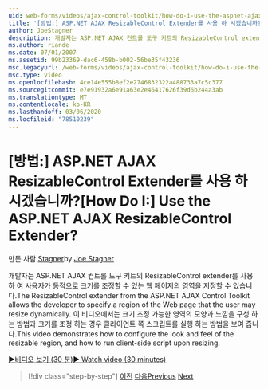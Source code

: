 ```yaml
---
uid: web-forms/videos/ajax-control-toolkit/how-do-i-use-the-aspnet-ajax-resizablecontrol-extender
title: '[방법:] ASP.NET AJAX ResizableControl Extender를 사용 하 시겠습니까? | Microsoft Docs'
author: JoeStagner
description: 개발자는 ASP.NET AJAX 컨트롤 도구 키트의 ResizableControl extender를 사용 하 여 사용자가 동적으로 크기를 조정할 수 있는 웹 페이지의 영역을 지정할 수 있습니다.
ms.author: riande
ms.date: 07/01/2007
ms.assetid: 99b23369-dac6-458b-b002-56be35f43236
msc.legacyurl: /web-forms/videos/ajax-control-toolkit/how-do-i-use-the-aspnet-ajax-resizablecontrol-extender
msc.type: video
ms.openlocfilehash: 4ce14e555b8ef2e2746832322a488733a7c5c377
ms.sourcegitcommit: e7e91932a6e91a63e2e46417626f39d6b244a3ab
ms.translationtype: MT
ms.contentlocale: ko-KR
ms.lasthandoff: 03/06/2020
ms.locfileid: "78510239"
---
```

# <a name="how-do-i-use-the-aspnet-ajax-resizablecontrol-extender"></a><span data-ttu-id="013da-104">[방법:] ASP.NET AJAX ResizableControl Extender를 사용 하 시겠습니까?</span><span class="sxs-lookup"><span data-stu-id="013da-104">[How Do I:] Use the ASP.NET AJAX ResizableControl Extender?</span></span>

<span data-ttu-id="013da-105">만든 사람 [Stagner](https://github.com/JoeStagner)</span><span class="sxs-lookup"><span data-stu-id="013da-105">by [Joe Stagner](https://github.com/JoeStagner)</span></span>

<span data-ttu-id="013da-106">개발자는 ASP.NET AJAX 컨트롤 도구 키트의 ResizableControl extender를 사용 하 여 사용자가 동적으로 크기를 조정할 수 있는 웹 페이지의 영역을 지정할 수 있습니다.</span><span class="sxs-lookup"><span data-stu-id="013da-106">The ResizableControl extender from the ASP.NET AJAX Control Toolkit allows the developer to specify a region of the Web page that the user may resize dynamically.</span></span> <span data-ttu-id="013da-107">이 비디오에서는 크기 조정 가능한 영역의 모양과 느낌을 구성 하는 방법과 크기를 조정 하는 경우 클라이언트 쪽 스크립트를 실행 하는 방법을 보여 줍니다.</span><span class="sxs-lookup"><span data-stu-id="013da-107">This video demonstrates how to configure the look and feel of the resizable region, and how to run client-side script upon resizing.</span></span>

[<span data-ttu-id="013da-108">&#9654;비디오 보기 (30 분)</span><span class="sxs-lookup"><span data-stu-id="013da-108">&#9654; Watch video (30 minutes)</span></span>](https://channel9.msdn.com/Blogs/ASP-NET-Site-Videos/how-do-i-use-the-aspnet-ajax-resizablecontrol-extender)

> [!div class="step-by-step"]
> <span data-ttu-id="013da-109">[이전](how-do-i-use-the-aspnet-ajax-validatorcallout-extender.md)
> [다음](how-do-i-use-the-aspnet-ajax-tabs-control.md)</span><span class="sxs-lookup"><span data-stu-id="013da-109">[Previous](how-do-i-use-the-aspnet-ajax-validatorcallout-extender.md)
[Next](how-do-i-use-the-aspnet-ajax-tabs-control.md)</span></span>
